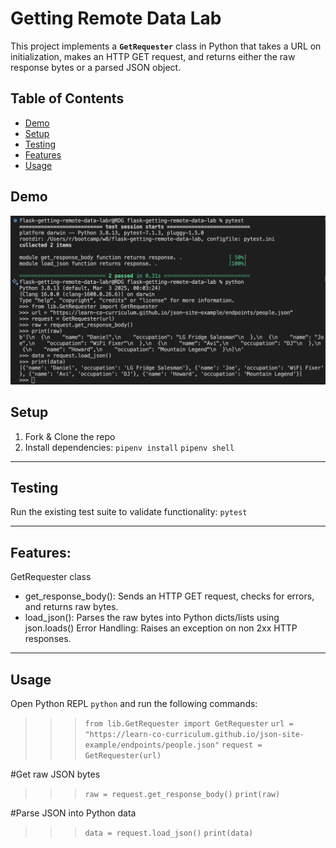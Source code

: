 # Getting Remote Data Lab

This project implements a **`GetRequester`** class in Python that takes a URL on initialization, makes an HTTP GET request, and returns either the raw response bytes or a parsed JSON object.

## Table of Contents
- [Demo](#demo)  
- [Setup](#setup)  
- [Testing](#testing)  
- [Features](#features)  
- [Usage](#usage)
 

## Demo
![Demo](demo.png)

## Setup
1. Fork & Clone the repo
2. Install dependencies: 
  `pipenv install`
  `pipenv shell`

---

## Testing
Run the existing test suite to validate functionality: `pytest`

---
## Features:

GetRequester class
  - get_response_body(): Sends an HTTP GET request, checks for errors, and returns raw bytes.
  - load_json(): Parses the raw bytes into Python dicts/lists using json.loads()
Error Handling: Raises an exception on non 2xx HTTP responses.

---

## Usage

Open Python REPL `python` and run the following commands: 

>>>`from lib.GetRequester import GetRequester`
>>>`url = "https://learn-co-curriculum.github.io/json-site-example/endpoints/people.json"`
>>>`request = GetRequester(url)`

#Get raw JSON bytes
>>>`raw = request.get_response_body()`
>>>`print(raw)`

#Parse JSON into Python data
>>>`data = request.load_json()`
>>>`print(data)`

